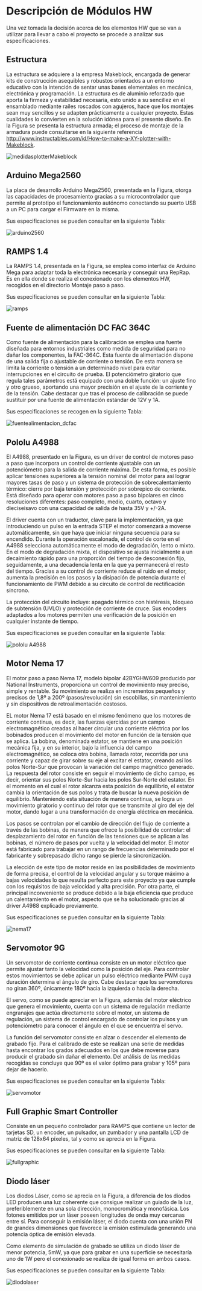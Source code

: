 # Descripción de Módulos HW

Una vez tomada la decisión acerca de los elementos HW que se van a utilizar para llevar a cabo el proyecto se procede a analizar sus especificaciones.

## Estructura

La estructura se adquiere a la empresa Makeblock, encargada de generar kits de construcción asequibles y robustos orientados a un entorno educativo con la intención de sentar unas bases elementales en mecánica, electrónica y programación. La estructura es de aluminio reforzado que aporta la firmeza y estabilidad necesaria, esto unido a su sencillez en el ensamblado mediante raíles roscados con agujeros, hace que los montajes sean muy sencillos y se adapten prácticamente a cualquier proyecto. Estas cualidades lo convierten en la solución idónea para el presente diseño. En la Figura se presenta la estructura armada; el proceso de montaje de la armadura puede consultarse en la siguiente referencia http://www.instructables.com/id/How-to-make-a-XY-plotter-with-Makeblock.

![medidasplotterMakeblock](https://user-images.githubusercontent.com/15126832/27785186-191539fe-5fdd-11e7-85f5-23771155e633.png)

## Arduino Mega2560

La placa de desarrollo Arduino Mega2560, presentada en la Figura, otorga las capacidades de procesamiento gracias a su microcontrolador que permite al prototipo el funcionamiento autónomo conectando su puerto USB a un PC para cargar el Firmware en la misma. 

Sus especificaciones se pueden consultar en la siguiente Tabla:

![arduino2560](https://user-images.githubusercontent.com/15126832/27785755-e3874334-5fde-11e7-9c6b-37288aa2541a.JPG)

## RAMPS 1.4

La RAMPS 1.4, presentada en la Figura, se emplea como interfaz de Arduino Mega para adaptar toda la electrónica necesaria y conseguir una RepRap. Es en ella donde se realiza el conexionado con los elementos HW, recogidos en el directorio Montaje paso a paso.

Sus especificaciones se pueden consultar en la siguiente Tabla:

![ramps](https://user-images.githubusercontent.com/15126832/27785762-e3a80d30-5fde-11e7-8189-8abab2ffc901.JPG)

## Fuente de alimentación DC FAC 364C

Como fuente de alimentación para la calibración se emplea una fuente diseñada para entornos industriales como medida de seguridad para no dañar los componentes, la FAC-364C. Esta fuente de alimentación dispone de una salida fija o ajustable de corriente o tensión. De esta manera se limita la corriente o tensión a un determinado nivel para evitar interrupciones en el circuito de prueba. El potenciómetro giratorio que regula tales parámetros está equipado con una doble función: un ajuste fino y otro grueso, aportando una mayor precisión en el ajuste de la corriente y de la tensión. Cabe destacar que tras el proceso de calibración se puede sustituir por una fuente de alimentación estándar  de 12V y 1A. 

Sus especificaciones se recogen en la siguiente Tabla:

![fuentealimentacion_dcfac](https://user-images.githubusercontent.com/15126832/27785760-e3a6a9d6-5fde-11e7-8a0e-70dc5fcfb5f9.JPG)

## Pololu A4988

El A4988, presentado en la Figura, es un driver de control de motores paso a paso que incorpora un control de corriente ajustable con un potenciómetro para la salida de corriente máxima. De esta forma, es posible aplicar tensiones superiores a la tensión nominal del motor para así lograr mayores tasas de paso y un sistema de protección de sobrecalentamiento térmico: cierre por baja tensión y protección por sobrepico de corriente. Está diseñado para operar con motores paso a paso bipolares en cinco resoluciones diferentes: paso completo, medio, cuarto, octavo y dieciseisavo con una capacidad de salida de hasta 35V y +/-2A. 
 
El driver cuenta con un traductor, clave para la implementación, ya que introduciendo un pulso en la entrada STEP el motor comenzará a moverse automáticamente, sin que haya que iniciar ninguna secuencia para su encendido. Durante la operación escalonada, el control de corte en el A4988 selecciona automáticamente el modo de degradación, lento o mixto. En el modo de degradación mixta, el dispositivo se ajusta inicialmente a un decaimiento rápido para una proporción del tiempo de desconexión fijo, seguidamente, a una decadencia lenta en la que ya permanecerá el resto del tiempo. Gracias a su control de corriente reduce el ruido en el motor, aumenta la precisión en los pasos y la disipación de potencia durante el funcionamiento de PWM debido a su circuito de control de rectificación síncrono.
 
La protección del circuito incluye: apagado térmico con histéresis, bloqueo de subtensión (UVLO) y protección de corriente de cruce. Sus encoders adaptados a los motores permiten una verificación de la posición en cualquier instante de tiempo.

Sus especificaciones se pueden consultar en la siguiente Tabla:

![pololu A4988](https://user-images.githubusercontent.com/15126832/27785761-e3a6ec3e-5fde-11e7-9931-5ec033cc2c9b.JPG)

## Motor Nema 17

El motor paso a paso Nema 17, modelo bipolar 42BYGHW609 producido por National Instruments, proporciona un control de movimiento muy preciso, simple y rentable. Su movimiento se realiza en incrementos pequeños y precisos de 1,8º a 200º (pasos/revolución) sin escobillas, sin mantenimiento y sin dispositivos de retroalimentación costosos. 
 
EL motor Nema 17 está basado en el mismo fenómeno que los motores de corriente continua, es decir, las fuerzas ejercidas por un campo electromagnético creadas al hacer circular una corriente eléctrica por los bobinados producen el movimiento del motor en función de la tensión que se aplica. La bobina, denominada estator, se mantiene en una posición mecánica fija, y en su interior, bajo la influencia del campo electromagnético, se coloca otra bobina, llamada rotor, recorrida por una corriente y capaz de girar sobre su eje al excitar el estator, creando así los polos Norte-Sur que provocan la variación del campo magnético generado. La respuesta del rotor consiste en seguir el movimiento de dicho campo, es decir, orientar sus polos Norte-Sur hacia los polos Sur-Norte del estator. En el momento en el cual el rotor alcanza esta posición de equilibrio, el estator cambia la orientación de sus polos y trata de buscar la nueva posición de equilibrio. Manteniendo esta situación de manera continua, se logra un movimiento giratorio y continuo del rotor que se transmite al giro del eje del motor, dando lugar a una transformación de energía eléctrica en mecánica.
 
Los pasos se controlan por el cambio de dirección del flujo de corriente a través de las bobinas, de manera que ofrece la posibilidad de controlar: el desplazamiento del rotor en función de las tensiones que se aplican a las bobinas, el número de pasos por vuelta y la velocidad del motor. El motor está fabricado para trabajar en un rango de frecuencias determinado por el fabricante y sobrepasado dicho rango se pierde la sincronización.

La elección de este tipo de motor reside en las posibilidades de movimiento de forma precisa, el control de la velocidad angular y su torque máximo a bajas velocidades lo que resulta perfecto para este proyecto ya que cumple con los requisitos de baja velocidad y alta precisión. Por otra parte, el principal inconveniente se produce debido a la baja eficiencia que produce un calentamiento en el motor, aspecto que se ha solucionado gracias al driver A4988 explicado previamente.

Sus especificaciones se pueden consultar en la siguiente Tabla:

![nema17](https://user-images.githubusercontent.com/15126832/27785759-e3a64522-5fde-11e7-8c4d-295bd8325e5b.JPG)

## Servomotor 9G

Un servomotor de corriente continua consiste en un motor eléctrico que permite ajustar tanto la velocidad como la posición del eje. Para controlar estos movimientos se debe aplicar un pulso eléctrico mediante PWM cuya duración determina el ángulo de giro. Cabe destacar que los servomotores no giran 360º, únicamente 180º hacia la izquierda o hacia la derecha.
 
El servo, como se puede apreciar en la Figura, además del motor eléctrico que genera el movimiento, cuenta con un sistema de regulación mediante engranajes que actúa directamente sobre el motor, un sistema de regulación, un sistema de control encargado de controlar los pulsos y un potenciómetro para conocer el ángulo en el que se encuentra el servo. 
 
La función del servomotor consiste en alzar o descender el elemento de grabado fijo. Para el calibrado de este se realizan una serie de medidas hasta encontrar los grados adecuados en los que debe moverse para producir el grabado sin dañar el elemento. Del análisis de las medidas recogidas se concluye que 90º es el valor óptimo para grabar y 105º para dejar de hacerlo.

Sus especificaciones se pueden consultar en la siguiente Tabla:

![servomotor](https://user-images.githubusercontent.com/15126832/27785757-e39a5ee2-5fde-11e7-9889-e3e28a86ceeb.JPG)

## Full Graphic Smart Controller

Consiste en un pequeño controlador para RAMPS que contiene un lector de tarjetas SD, un encoder, un pulsador, un zumbador y una pantalla LCD de matriz de 128x64 píxeles, tal y como se aprecia en la Figura.

Sus especificaciones se pueden consultar en la siguiente Tabla:

![fullgraphic](https://user-images.githubusercontent.com/15126832/27785758-e39ba720-5fde-11e7-967e-896c603eb33d.JPG)

## Diodo láser

Los diodos Láser, como se aprecia en la Figura, a diferencia de los diodos LED producen una luz coherente que consigue realizar un guiado de la luz, preferiblemente en una sola dirección, monocromática y monofásica. Los fotones emitidos por un láser poseen longitudes de onda muy cercanas entre sí. Para conseguir la emisión láser, el diodo cuenta con una unión PN de grandes dimensiones que favorece la emisión estimulada generando una potencia óptica de emisión elevada.

Como elemento de simulación de grabado se utiliza un diodo láser de menor potencia, 5mW, ya que para grabar en una superficie se necesitaría uno de 1W pero el conexionado se realiza de igual forma en ambos casos.

Sus especificaciones se pueden consultar en la siguiente Tabla:

![diodolaser](https://user-images.githubusercontent.com/15126832/27785756-e3878d30-5fde-11e7-8650-985dd7d12fc1.JPG)
